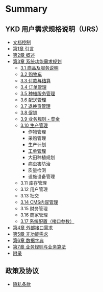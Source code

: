 # Summary

## YKD 用户需求规格说明（URS）

* [文档控制](0-.md)
* [第1章  引言](README.md)
* [第2章 概述](ch2.md)
* [第3章 系统功能需求规划 ](ch3-features.md)
  * [3.1 商品及服务说明](ch3.1.md)
  * [3.2 购物车](ch3.2.md)
  * [3.3 付款与结算](ch3.3.md)
  * [3.4 订单管理](ch3.4.md)
  * [3.5 种植服务管理](ch3.5.md)
  * [3.6 配送管理](ch3.6.md)
  * [3.7 退换货管理](ch3.7.md)
  * [3.8 促销](ch3.8.md)
  * [3.9 业务规则 - 菜金](ch3.9.md)
  * [3.10 生产管理](chapter-8.md)
    * 作物管理
    * 采购管理
    * 生产计划
    * [工单管理](chapter-14.md)
    * 大田种植规划
    * 病虫害防治
    * 质量检测
    * 设施设备管理
  * 3.11 库存管理  
  * 3.12 用户管理
  * 3.13 社交
  * [3.14 CMS内容管理](3.14-cms.md)
  * 3.15 财务管理
  * 3.16 商家管理
  * [3.17 系统配置（接口参数）](3.17.md)
* [第4章 外部接口需求](4.md)
* [第5章 非功能需求](c.md)
* [第6章 数据字典  ](6.md)
* [第7章 业务规则与业务算法](7.md)
* [附录](appendix.md)

## 政策及协议

* [隐私条款](policy\Privacy.md)


